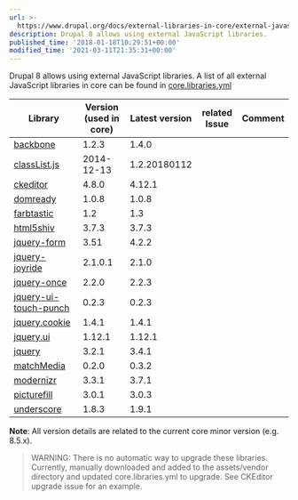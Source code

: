 ```yaml
---
url: >-
  https://www.drupal.org/docs/external-libraries-in-core/external-javascript-libraries
description: Drupal 8 allows using external JavaScript libraries.
published_time: '2018-01-18T10:29:51+00:00'
modified_time: '2021-03-11T21:35:31+00:00'
---
```

Drupal 8 allows using external JavaScript libraries. A list of all external JavaScript libraries in core can be found in [core.libraries.yml](http://cgit.drupalcode.org/drupal/tree/core/core.libraries.yml)

| Library                                                                | Version (used in core) | Latest version | related Issue | Comment |
| ---------------------------------------------------------------------- | ---------------------- | -------------- | ------------- | ------- |
| [backbone](https://github.com/jashkenas/backbone)                      | 1.2.3                  | 1.4.0          |               |         |
| [classList.js](https://github.com/eligrey/classList.js)                | 2014-12-13             | 1.2.20180112   |               |         |
| [ckeditor](https://github.com/ckeditor/ckeditor-dev)                   | 4.8.0                  | 4.12.1         |               |         |
| [domready](https://github.com/ded/domready)                            | 1.0.8                  | 1.0.8          |               |         |
| [farbtastic](https://github.com/mattfarina/farbtastic)                 | 1.2                    | 1.3            |               |         |
| [html5shiv](https://github.com/aFarkas/html5shiv)                      | 3.7.3                  | 3.7.3          |               |         |
| [jquery-form](https://github.com/malsup/form)                          | 3.51                   | 4.2.2          |               |         |
| [jquery-joyride](https://github.com/zurb/joyride)                      | 2.1.0.1                | 2.1.0          |               |         |
| [jquery-once](https://github.com/RobLoach/jquery-once)                 | 2.2.0                  | 2.2.3          |               |         |
| [jquery-ui-touch-punch](https://github.com/furf/jquery-ui-touch-punch) | 0.2.3                  | 0.2.3          |               |         |
| [jquery.cookie](https://github.com/carhartl/jquery-cookie)             | 1.4.1                  | 1.4.1          |               |         |
| [jquery.ui](https://github.com/jquery/jquery-ui)                       | 1.12.1                 | 1.12.1         |               |         |
| [jquery](https://github.com/jquery/jquery)                             | 3.2.1                  | 3.4.1          |               |         |
| [matchMedia](https://github.com/paulirish/matchMedia.js)               | 0.2.0                  | 0.3.2          |               |         |
| [modernizr](https://github.com/Modernizr/Modernizr)                    | 3.3.1                  | 3.7.1          |               |         |
| [picturefill](https://github.com/scottjehl/picturefill)                | 3.0.1                  | 3.0.3          |               |         |
| [underscore](https://github.com/jashkenas/underscore)                  | 1.8.3                  | 1.9.1          |               |         |

**Note**: All version details are related to the current core minor version (e.g. 8.5.x).

<!-- note-warning -->
> WARNING: There is no automatic way to upgrade these libraries. Currently, manually downloaded and added to the assets/vendor directory and updated core.libraries.yml to upgrade. See CKEditor upgrade issue for an example.